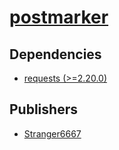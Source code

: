 # [postmarker](https://pypi.org/project/postmarker)

## Dependencies
- [requests (>=2.20.0)](packages/r/requests.md)



## Publishers
- [Stranger6667](https://pypi.org/user/Stranger6667)

